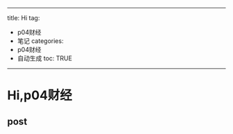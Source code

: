 ---
title: Hi
tag: 
- p04财经 
- 笔记
categories:
- p04财经 
- 自动生成
toc: TRUE
--- 
<h1 id="hip04财经">Hi,p04财经</h1>
<h2 id="post">post</h2>
